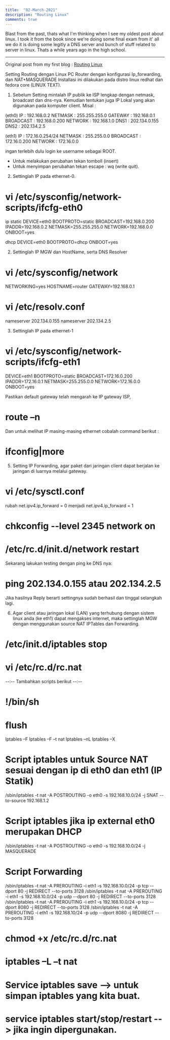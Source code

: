 ```yaml
---
title:  "02-March-2021"
description: "Routing Linux"
comments: true
---
```


Blast from the past, thats what I'm thinking when I see my oldest post about linux. I took it from the book since we're doing some final exam from it' all we do it is doing some legitly a DNS server and bunch of stuff related to server in linux. Thats a while years ago in the high school.

---

Original post from my first blog : [Routing Linux](http://cyber-copas.blogspot.com/2011/08/routing-linux.html)

Setting Routing dengan Linux PC Router dengan konfigurasi Ip_forwarding, dan NAT+MASQUERADE
Installasi ini dilakukan pada distro linux redhat dan fedora core (LINUX TEXT).

1. Sebelum Setting mintalah IP publik ke ISP lengkap dengan netmask, broadcast dan dns-nya. Kemudian tentukan juga IP Lokal yang akan digunakan pada komputer client. Misal :

(eth0)
IP : 192.168.0.2
NETMASK : 255.255.255.0
GATEWAY : 192.168.0.1
BROADCAST : 192.168.0.200
NETWORK : 192.168.1.0
DNS1 : 202.134.0.155
DNS2 : 202.134.2.5

(eth1)
IP : 172.16.0.254/24
NETMASK : 255.255.0.0
BROADCAST : 172.16.0.200
NETWORK : 172.16.0.0

ingan terlebih dulu login ke username sebagai ROOT.
- Untuk melakukan perubahan tekan tomboll (insert)
- Untuk menyimpan perubahan tekan escape : wq (write quit).

2. Settinglah IP pada ethernet-0.
# vi /etc/sysconfig/network-scripts/ifcfg-eth0
ip static
DEVICE=eth0
BOOTPROTO=static
BROADCAST=192.168.0.200
IPADDR=192.168.0.2
NETMASK=255.255.255.0
NETWORK=192.168.0.0
ONBOOT=yes

dhcp
DEVICE=eth0
BOOTPROTO=dhcp
ONBOOT=yes

2. Settinglah IP MGW dan HostName, serta DNS Resolver
# vi /etc/sysconfig/network
NETWORKING=yes
HOSTNAME=router
GATEWAY=192.168.0.1

# vi /etc/resolv.conf
nameserver 202.134.0.155
nameserver 202.134.2.5


3. Settinglah IP pada ethernet-1
# vi /etc/sysconfig/network-scripts/ifcfg-eth1
DEVICE=eth1
BOOTPROTO=static
BROADCAST=172.16.0.200
IPADDR=172.16.0.1
NETMASK=255.255.0.0
NETWORK=172.16.0.0
ONBOOT=yes


Pastikan default gateway telah mengarah ke IP gateway ISP,
# route –n
Dan untuk melihat IP masing-masing ethernet cobalah command berikut :
# ifconfig|more


5. Setting IP Forwarding, agar paket dari jaringan client dapat berjalan ke jaringan di luarnya melalui gateway.
# vi /etc/sysctl.conf
rubah net.ipv4.ip_forward = 0 menjadi net.ipv4.ip_forward = 1


# chkconfig --level 2345 network on
# /etc/rc.d/init.d/network restart


Sekarang lakukan testing dengan ping ke DNS nya:
# ping 202.134.0.155 atau 202.134.2.5
Jika hasilnya Reply berarti settingnya sudah berhasil dan tinggal selangkah lagi.

6. Agar client atau jaringan lokal (LAN) yang terhubung dengan sistem linux anda (ke eth1) dapat mengakses internet, maka settinglah MGW dengan menggunakan source NAT IPTables dan Forwarding.
# /etc/init.d/iptables stop
# vi /etc/rc.d/rc.nat

--:-- Tambahkan scripts berikut --:--
# !/bin/sh
# flush
Iptables –F
Iptables –F –t nat
Iptables –nL
Iptables –X
# Script iptables untuk Source NAT sesuai dengan ip di eth0 dan eth1 (IP Statik)
/sbin/iptables -t nat -A POSTROUTING -o eth0 -s 192.168.10.0/24 -j SNAT --to-source 192.168.1.2
# Script iptables jika ip external eth0 merupakan DHCP
/sbin/iptables -t nat -A POSTROUTING -o eth0 -s 192.168.10.0/24 -j MASQUERADE
# Script Forwarding
/sbin/iptables -t nat -A PREROUTING -i eth1 -s 192.168.10.0/24 -p tcp --dport 80 -j REDIRECT --to-ports 3128
/sbin/iptables -t nat -A PREROUTING -i eth1 -s 192.168.10.0/24 -p udp --dport 80 -j REDIRECT --to-ports 3128
/sbin/iptables -t nat -A PREROUTING -i eth1 -s 192.168.10.0/24 -p tcp --dport 8080 -j REDIRECT --to-ports 3128
/sbin/iptables -t nat -A PREROUTING -i eth1 -s 192.168.10/24 -p udp --dport 8080 -j REDIRECT --to-ports 3128

# chmod +x /etc/rc.d/rc.nat
# iptables –L –t nat
# Service iptables save --> untuk simpan iptables yang kita buat.
# service iptables start/stop/restart --> jika ingin dipergunakan.
